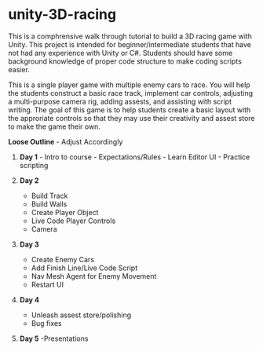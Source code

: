 # unity-3D-racing

This is a comphrensive walk through tutorial to build a 3D racing game with Unity. This project is intended for beginner/intermediate students that have not had any experience with Unity or C#. Students should have some background knowledge of proper code structure to make coding scripts easier.

This is a single player game with multiple enemy cars to race. You will help the students construct a basic race track, implement car controls, adjusting a multi-purpose camera rig, adding assests, and assisting with script writing. The goal of this game is to help students create a basic layout with the approriate controls so that they may use their creativity and assest store to make the game their own.

**Loose Outline** - Adjust Accordingly
  
  1. **Day 1**
    - Intro to course 
    - Expectations/Rules
    - Learn Editor UI
    - Practice scripting
    
 2. **Day 2**
    - Build Track
    - Build Walls
    - Create Player Object
    - Live Code Player Controls
    - Camera
    
 3. **Day 3**
    - Create Enemy Cars
    - Add Finish Line/Live Code Script
    - Nav Mesh Agent for Enemy Movement
    - Restart UI
    
 4. **Day 4**
    - Unleash assest store/polishing
    - Bug fixes
    
  
 5. **Day 5**
    -Presentations
